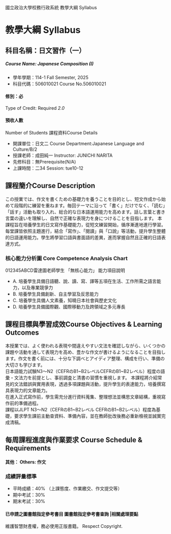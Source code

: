 國立政治大學校務行政系統 教學大綱 Syllabus
# 教學大綱 Syllabus
##  科目名稱：日文習作（一）
#####  Course Name: Japanese Composition (I)
  * 學年學期：114-1 Fall Semester, 2025 
  * 科目代碼：506010021 Course No.506010021
#### 修別：必
Type of Credit: Required 
_2.0_
#### 預收人數
Number of Students
課程資料Course Details
  * 開課單位：日文二 Course Department:Japanese Language and Culture/B/2 
  * 授課老師：成田純一 Instructor: JUNICHI NARITA 
  * 先修科目：無Prerequisite(N/A)
  * 上課時間：二34 Session: tue10-12
##  課程簡介Course Description
この授業では、作文を書くための基礎力を養うことを目的とし、短文作成から始めて段階的に練習を重ねます。毎回テーマに沿って「書く」だけでなく、「読む」「話す」活動も取り入れ、総合的な日本語運用能力を高めます。話し言葉と書き言葉の違いを理解し、自然で正確な表現力を身につけることを目指します。
本課程旨在培養學生的日文寫作基礎能力，從短文練習開始，循序漸進地進行學習。每堂課皆依照主題進行，結合「寫作」、「閱讀」與「口說」等活動，提升學生整體的日語運用能力。學生將學習口語與書面語的差異，進而掌握自然且正確的日語表達方式。
###  核心能力分析圖 Core Competence Analysis Chart
012345ABCD雷達圖老師學生
「無核心能力」 
能力項目說明
  * A. 培養學生具備日語聽、說、讀、寫、譯等五項在生活、工作所需之語言能力，以及專業競爭力
  * B. 培養學生具備創新、自主學習及反思能力
  * C. 培養學生具備人文素養，知曉日本社會與歷史文化
  * D. 培養學生具備國際觀、國際移動力及跨領域之多元專長
##  課程目標與學習成效Course Objectives & Learning Outcomes 
本授業では、よく使われる表現や間違えやすい文法を確認しながら、いくつかの課題や活動を通して表現力を高め、豊かな作文が書けるようになることを目指します。作文を書く前には、十分な下調べとアイディア整理、構成を行い、準備の大切さも学びます。  
日本語能力試験N3～N2（CEFRのB1~B2レベルCEFRのB1~B2レベル）程度の語彙・文法力を前提とし、事前調査と清書の習慣を重視します。
本課程將介紹常見的文法錯誤與實用表現，透過多項課題與活動，提升學生的表達能力，培養撰寫具表現力的文章能力。  
在進入正式寫作前，學生需充分進行資料蒐集、整理想法並構思文章結構，重視寫作前的準備過程。  
課程以JLPT N3～N2（CEFRのB1~B2レベル CEFRのB1~B2レベル）程度為基礎，要求學生課前主動查資料、準備內容，並在教師批改後務必重新檢視並誠實完成清稿。
##  每周課程進度與作業要求 Course Schedule & Requirements
####  其他： Others: 作文 
### 成績評量標準
  * 平時成績：40% （上課態度、作業繳交、作文提交等）
  * 期中考試：30%
  * 期末考試：30%
####  已申請之圖書館指定參考書目  圖書館指定參考書查詢 |相關處理要點
維護智慧財產權，務必使用正版書籍。 Respect Copyright.